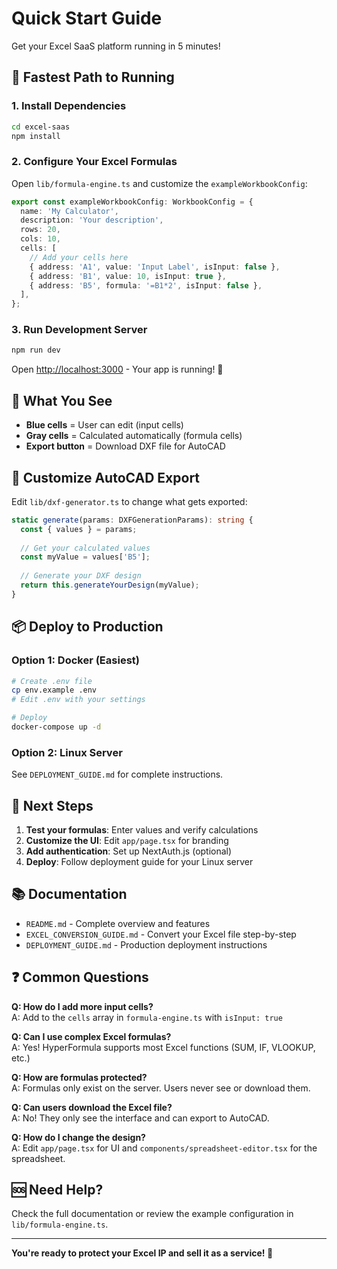 # Quick Start Guide

Get your Excel SaaS platform running in 5 minutes!

## 🚀 Fastest Path to Running

### 1. Install Dependencies

```bash
cd excel-saas
npm install
```

### 2. Configure Your Excel Formulas

Open `lib/formula-engine.ts` and customize the `exampleWorkbookConfig`:

```typescript
export const exampleWorkbookConfig: WorkbookConfig = {
  name: 'My Calculator',
  description: 'Your description',
  rows: 20,
  cols: 10,
  cells: [
    // Add your cells here
    { address: 'A1', value: 'Input Label', isInput: false },
    { address: 'B1', value: 10, isInput: true },
    { address: 'B5', formula: '=B1*2', isInput: false },
  ],
};
```

### 3. Run Development Server

```bash
npm run dev
```

Open [http://localhost:3000](http://localhost:3000) - Your app is running! 🎉

## 📝 What You See

- **Blue cells** = User can edit (input cells)
- **Gray cells** = Calculated automatically (formula cells)
- **Export button** = Download DXF file for AutoCAD

## 🔧 Customize AutoCAD Export

Edit `lib/dxf-generator.ts` to change what gets exported:

```typescript
static generate(params: DXFGenerationParams): string {
  const { values } = params;
  
  // Get your calculated values
  const myValue = values['B5'];
  
  // Generate your DXF design
  return this.generateYourDesign(myValue);
}
```

## 📦 Deploy to Production

### Option 1: Docker (Easiest)

```bash
# Create .env file
cp env.example .env
# Edit .env with your settings

# Deploy
docker-compose up -d
```

### Option 2: Linux Server

See `DEPLOYMENT_GUIDE.md` for complete instructions.

## 🎯 Next Steps

1. **Test your formulas**: Enter values and verify calculations
2. **Customize the UI**: Edit `app/page.tsx` for branding
3. **Add authentication**: Set up NextAuth.js (optional)
4. **Deploy**: Follow deployment guide for your Linux server

## 📚 Documentation

- `README.md` - Complete overview and features
- `EXCEL_CONVERSION_GUIDE.md` - Convert your Excel file step-by-step
- `DEPLOYMENT_GUIDE.md` - Production deployment instructions

## ❓ Common Questions

**Q: How do I add more input cells?**  
A: Add to the `cells` array in `formula-engine.ts` with `isInput: true`

**Q: Can I use complex Excel formulas?**  
A: Yes! HyperFormula supports most Excel functions (SUM, IF, VLOOKUP, etc.)

**Q: How are formulas protected?**  
A: Formulas only exist on the server. Users never see or download them.

**Q: Can users download the Excel file?**  
A: No! They only see the interface and can export to AutoCAD.

**Q: How do I change the design?**  
A: Edit `app/page.tsx` for UI and `components/spreadsheet-editor.tsx` for the spreadsheet.

## 🆘 Need Help?

Check the full documentation or review the example configuration in `lib/formula-engine.ts`.

---

**You're ready to protect your Excel IP and sell it as a service! 🎊**
